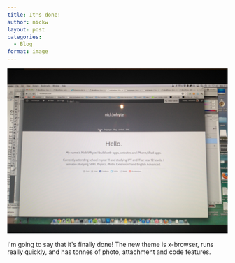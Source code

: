 ```yaml
---
title: It's done!
author: nickw
layout: post
categories:
  - Blog
format: image
---
```


<img class="img-responsive" src="/static/legacy/2012/08/IMG_0944.jpg" alt="20120820-205533.jpg" />

I'm going to say that it's finally done! The new theme is x-browser, runs really quickly, and has tonnes of photo, attachment and code features.
